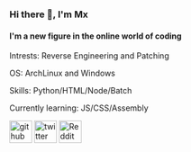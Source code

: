 ### Hi there 👋, I'm Mx
#### I'm a new figure in the online world of coding
Intrests: Reverse Engineering and Patching

OS: ArchLinux and Windows

Skills: Python/HTML/Node/Batch

Currently learning: JS/CSS/Assembly


[<img src='https://cdn.jsdelivr.net/npm/simple-icons@3.0.1/icons/github.svg' alt='github' height='40'>](https://github.com/Mx767)  [<img src='https://cdn.jsdelivr.net/npm/simple-icons@3.0.1/icons/twitter.svg' alt='twitter' height='40'>](https://twitter.com/MqisCute)  [<img src='https://cdn.jsdelivr.net/npm/simple-icons@3.0.1/icons/reddit.svg' alt='Reddit' height='40'>](https://www.reddit.com/user/Mx767)  

